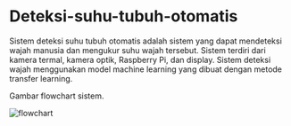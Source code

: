 # Deteksi-suhu-tubuh-otomatis
Sistem deteksi suhu tubuh otomatis adalah sistem yang dapat mendeteksi wajah manusia dan mengukur suhu wajah tersebut. Sistem terdiri dari kamera termal, kamera optik, Raspberry Pi, dan display. Sistem deteksi wajah menggunakan model machine learning yang dibuat dengan metode transfer learning.

Gambar flowchart sistem.

![flowchart](https://user-images.githubusercontent.com/101391849/220113881-c8f1556d-b8f0-41dc-be71-dcc0861475a3.JPG)
